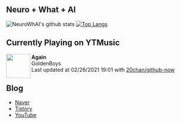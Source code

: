 ## Neuro + What + AI

![NeuroWhAI's github stats](https://github-readme-stats.vercel.app/api?username=neurowhai&count_private=true&show_icons=true)
[![Top Langs](https://github-readme-stats.vercel.app/api/top-langs/?username=neurowhai&layout=compact)](https://github.com/anuraghazra/github-readme-stats)

## Currently Playing on YTMusic

[<img align="left" height="65" src="https://lh3.googleusercontent.com/KXioeXch2iwou5fJ0f92MCPmfytMWsEexM9658ACq9-Ks7TI1mhHqtME-3HufdghirP8Ts6qmhbyDll4KA">](https://music.youtube.com/channel/UCzQJPS7o_U24_KzEBu-kmLw)

**Again**  
GoldenBoys  
Last updated at 02/26/2021 19:01 with [20chan/github-now](https://github.com/20chan/github-now)

## Blog

- [Naver](http://blog.naver.com/neurowhai)
- [Tistory](http://neurowhai.tistory.com/)
- [YouTube](https://www.youtube.com/channel/UCB_v1xU6laBHOeH6z4L-Mtw)
